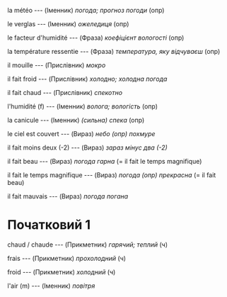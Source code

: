 la météo --- (Іменник)
*погода; прогноз погоди* (опр)



le verglas --- (Іменник)
*ожеледиця* (опр)



le facteur d'humidité --- (Фраза)
*коефіцієнт вологості* (опр)



la température ressentie --- (Фраза)
*температура, яку відчуваєш* (опр)



il mouille --- (Прислівник)
*мокро*



il fait froid --- (Прислівник)
*холодно; холодна погода*



il fait chaud --- (Прислівник)
*спекотно*



l'humidité (f) --- (Іменник)
*волога; вологість* (опр)



la canicule --- (Іменник)
*(сильна) спека* (опр)



le ciel est couvert --- (Вираз)
*небо (опр) похмуре*



il fait moins deux (-2) --- (Вираз)
*зараз мінус два (-2)*



il fait beau --- (Вираз)
*погода гарна*
(= il fait le temps magnifique)



il fait le temps magnifique --- (Вираз)
*погода (опр) прекрасна*
(= il fait beau)



il fait mauvais --- (Вираз)
*погода погана*



# Початковий 1
chaud / chaude --- (Прикметник)
*гарячий; теплий* (ч)



frais --- (Прикметник)
*прохолодний* (ч)



froid --- (Прикметник)
*холодний* (ч)



l'air (m) --- (Іменник)
*повітря*